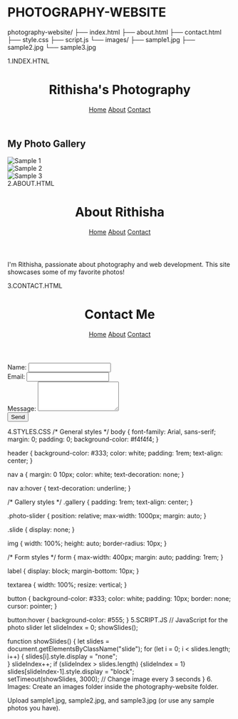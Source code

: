 # PHOTOGRAPHY-WEBSITE
photography-website/
├── index.html
├── about.html
├── contact.html
├── style.css
├── script.js
└── images/
    ├── sample1.jpg
    ├── sample2.jpg
    └── sample3.jpg

1.INDEX.HTNL
<!DOCTYPE html>
<html lang="en">
<head>
  <meta charset="UTF-8">
  <meta name="viewport" content="width=device-width, initial-scale=1.0">
  <title>Rithisha's Photography</title>
  <link rel="stylesheet" href="style.css">
</head>
<body>
  <header>
    <h1>Rithisha's Photography</h1>
    <nav>
      <a href="index.html">Home</a>
      <a href="about.html">About</a>
      <a href="contact.html">Contact</a>
    </nav>
  </header>

  <section class="gallery">
    <h2>My Photo Gallery</h2>
    <div class="photo-slider">
      <div class="slide fade">
        <img src="images/sample1.jpg" alt="Sample 1">
      </div>
      <div class="slide fade">
        <img src="images/sample2.jpg" alt="Sample 2">
      </div>
      <div class="slide fade">
        <img src="images/sample3.jpg" alt="Sample 3">
      </div>
    </div>
  </section>

  <script src="script.js"></script>
</body>
</html>
2.ABOUT.HTML
<!DOCTYPE html>
<html lang="en">
<head>
  <meta charset="UTF-8">
  <meta name="viewport" content="width=device-width, initial-scale=1.0">
  <title>About Me</title>
  <link rel="stylesheet" href="style.css">
</head>
<body>
  <header>
    <h1>About Rithisha</h1>
    <nav>
      <a href="index.html">Home</a>
      <a href="about.html">About</a>
      <a href="contact.html">Contact</a>
    </nav>
  </header>
  <section>
    <p>I'm Rithisha, passionate about photography and web development. This site showcases some of my favorite photos!</p>
  </section>
</body>
</html>
3.CONTACT.HTML
<!DOCTYPE html>
<html lang="en">
<head>
  <meta charset="UTF-8">
  <meta name="viewport" content="width=device-width, initial-scale=1.0">
  <title>Contact</title>
  <link rel="stylesheet" href="style.css">
</head>
<body>
  <header>
    <h1>Contact Me</h1>
    <nav>
      <a href="index.html">Home</a>
      <a href="about.html">About</a>
      <a href="contact.html">Contact</a>
    </nav>
  </header>

  <section>
    <form>
      <label for="name">Name: <input type="text" id="name" required></label><br>
      <label for="email">Email: <input type="email" id="email" required></label><br>
      <label for="message">Message: <textarea id="message" rows="4" required></textarea></label><br>
      <button type="submit">Send</button>
    </form>
  </section>
</body>
</html>
4.STYLES.CSS
/* General styles */
body {
  font-family: Arial, sans-serif;
  margin: 0;
  padding: 0;
  background-color: #f4f4f4;
}

header {
  background-color: #333;
  color: white;
  padding: 1rem;
  text-align: center;
}

nav a {
  margin: 0 10px;
  color: white;
  text-decoration: none;
}

nav a:hover {
  text-decoration: underline;
}

/* Gallery styles */
.gallery {
  padding: 1rem;
  text-align: center;
}

.photo-slider {
  position: relative;
  max-width: 1000px;
  margin: auto;
}

.slide {
  display: none;
}

img {
  width: 100%;
  height: auto;
  border-radius: 10px;
}

/* Form styles */
form {
  max-width: 400px;
  margin: auto;
  padding: 1rem;
}

label {
  display: block;
  margin-bottom: 10px;
}

textarea {
  width: 100%;
  resize: vertical;
}

button {
  background-color: #333;
  color: white;
  padding: 10px;
  border: none;
  cursor: pointer;
}

button:hover {
  background-color: #555;
}
5.SCRIPT.JS
// JavaScript for the photo slider
let slideIndex = 0;
showSlides();

function showSlides() {
  let slides = document.getElementsByClassName("slide");
  for (let i = 0; i < slides.length; i++) {
    slides[i].style.display = "none";  
  }
  slideIndex++;
  if (slideIndex > slides.length) {slideIndex = 1}    
  slides[slideIndex-1].style.display = "block";  
  setTimeout(showSlides, 3000); // Change image every 3 seconds
}
6. Images:
Create an images folder inside the photography-website folder.

Upload sample1.jpg, sample2.jpg, and sample3.jpg (or use any sample photos you have).

